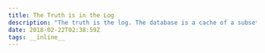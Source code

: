 ```yaml
---
title: The Truth is in the Log
description: "The truth is the log. The database is a cache of a subset of the log." - Pat Helland, Immutability Changes Everything, 2015
date: 2018-02-22T02:38:59Z
tags: __inline__
---
```

